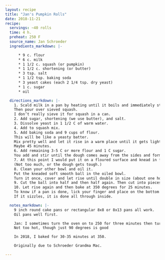 ```yaml
---
layout: recipe
title: "Jan's Pumpkin Rolls"
date: 2018-11-21
recipe:
  servings: ~40 rolls
  time: 4 h.
  preheat: 250 F
  source_name: Jan Schroeder
  ingredients_markdown: |-

      * 9 c. flour
      * 6 c. milk
      * 1 1/2 c. squash (or pumpkin)
      * 1 1/2 c. shortening (or butter)
      * 3 tsp. salt
      * 1 1/2 tsp. baking soda
      * 3 yeast cakes (each 2 1/4 tsp. dry yeast)
      * 1 c. sugar
      * oil

  directions_markdown: |-
    1. Scald milk in a pan by heating until it boils and immediately stop.
    Then pour over sieved squash.
    I don’t really sieve it for squash in a can.
    2. Add sugar, shortening (we use butter), and salt.
    3. Dissolve yeast in 1 1/2 C of warm water.
    4. Add to squash mix.
    5. Add baking soda and 9 cups of flour.
    This will be like a yeasty batter.
    Mix pretty well and let it rise in a warm place until it gets lighter and bubbly.
    Maybe 45 minutes.
    6. Add remaining 3-5 C or more flour and 1 C sugar.
    You add and stir until the dough comes away from the sides and forms a ball.
    7. At this point I would put it on a floured surface and knead in flour until you have a nice soft ball.
    (Not too much, or the dough gets tough.)
    8. Clean your other bowl and oil it.
    Put the kneaded soft smooth ball in the oiled bowl.
    Turn it once, cover and let rise until double in size (about one hour).
    9. Cut the ball into half and then half again. Then cut into pieces and roll into 2-3 inch balls which you place in oiled baking pans.
    10. Let rise again and then bake at 350 degrees for 25 minutes.
    To know if a pan is done, lick your finger and place on the bottom middle of the pan.
    If it sizzles, it is done all through inside.

  notes_markdown: |-
    9 inch round cake pans or rectangular 8x8 or 8x13 pans all work.
    Oil pans well first.

    Jan: I sometimes turn the oven on to 250 for three minutes then turn it off and use it for the first two risings.
    Not too hot, though just 90 degrees is good

    In 2018, I baked for 30-35 minutes at 350.

    Originally due to Schroeder Grandma Mac.

---
```

